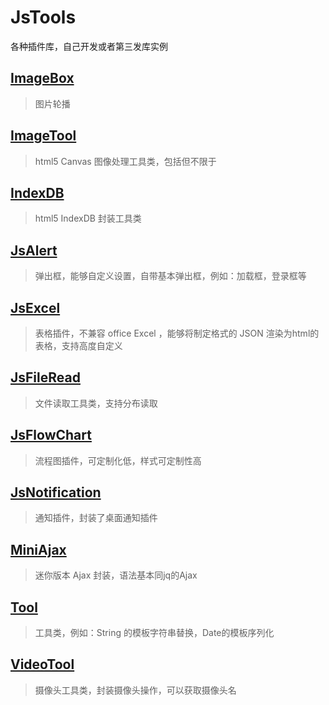 # JsTools

各种插件库，自己开发或者第三发库实例

## [ImageBox](Model/ImageBox)
 > 图片轮播

## [ImageTool](Model/ImageTool)
 > html5 Canvas 图像处理工具类，包括但不限于

## [IndexDB](Model/IndexDB)
 > html5 IndexDB 封装工具类

## [JsAlert](Model/JsAlert)
 > 弹出框，能够自定义设置，自带基本弹出框，例如：加载框，登录框等
 
## [JsExcel](Model/JsExcel)
 > 表格插件，不兼容 office Excel ，能够将制定格式的 JSON 渲染为html的表格，支持高度自定义

## [JsFileRead](Model/JsFileRead)
 > 文件读取工具类，支持分布读取

## [JsFlowChart](Model/JsFlowChart)
 > 流程图插件，可定制化低，样式可定制性高 

## [JsNotification](Model/JsNotification)
 > 通知插件，封装了桌面通知插件

## [MiniAjax](Model/MiniAjax)
 > 迷你版本 Ajax 封装，语法基本同jq的Ajax

## [Tool](Model/Tool)
 > 工具类，例如：String 的模板字符串替换，Date的模板序列化

## [VideoTool](Model/VideoTool)
 > 摄像头工具类，封装摄像头操作，可以获取摄像头名
